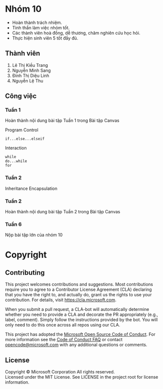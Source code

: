 # Nhóm 10

- Hoàn thành trách nhiệm.
- Tinh thần làm việc nhóm tốt.
- Các thành viên hoà đồng, dễ thương, chăm nghiên cứu học hỏi.
- Thực hiện sinh viên 5 tốt đầy đủ.


## Thành viên

1. Lê Thị Kiều Trang
2. Nguyễn Minh Sang
3. Đinh Thị Diệu Linh
4. Nguyễn Lệ Thu

## Công việc

### Tuần 1
Hoàn thành nội dung bài tập Tuần 1 trong Bài tập Canvas

Program Control
```
if...else...elseif
```
Interaction
```
while
do...while
for
```

### Tuần 2
Inheritance
Encapsulation

### Tuần 2
Hoàn thành nội dung bài tập Tuần 2 trong Bài tập Canvas


### Tuần 6


Nộp bài tập lớn của nhóm 10

# Copyright

  
## Contributing

This project welcomes contributions and suggestions. Most contributions require you to agree to a
Contributor License Agreement (CLA) declaring that you have the right to, and actually do, grant us
the rights to use your contribution. For details, visit https://cla.microsoft.com.

When you submit a pull request, a CLA-bot will automatically determine whether you need to provide
a CLA and decorate the PR appropriately (e.g., label, comment). Simply follow the instructions
provided by the bot. You will only need to do this once across all repos using our CLA.

This project has adopted the [Microsoft Open Source Code of Conduct](https://opensource.microsoft.com/codeofconduct/).
For more information see the [Code of Conduct FAQ](https://opensource.microsoft.com/codeofconduct/faq/) or
contact [opencode@microsoft.com](mailto:opencode@microsoft.com) with any additional questions or comments.

## License

Copyright © Microsoft Corporation All rights reserved.<br />
Licensed under the MIT License. See LICENSE in the project root for license information.
